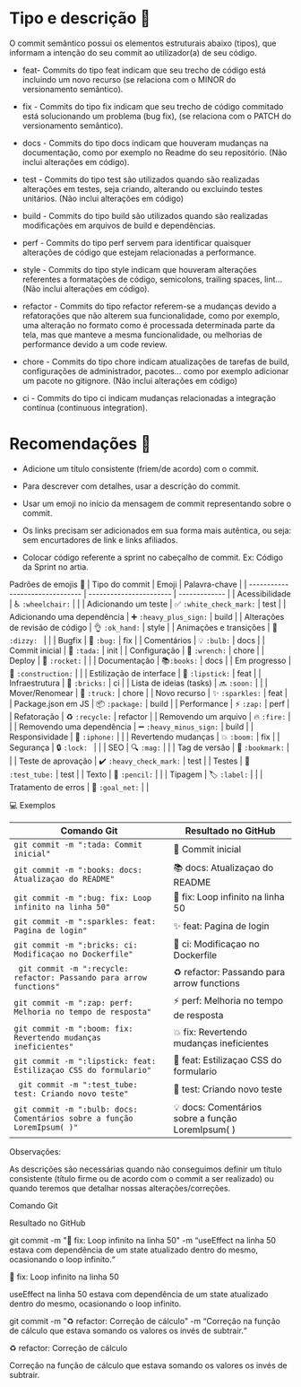 # Tipo e descrição 🦄

O commit semântico possui os elementos estruturais abaixo (tipos), que informam a intenção do seu commit ao utilizador(a) de seu código.

* feat- Commits do tipo feat indicam que seu trecho de código está incluindo um novo recurso (se relaciona com o MINOR do versionamento semântico).

* fix - Commits do tipo fix indicam que seu trecho de código commitado está solucionando um problema (bug fix), (se relaciona com o PATCH do versionamento semântico).

* docs - Commits do tipo docs indicam que houveram mudanças na documentação, como por exemplo no Readme do seu repositório. (Não inclui alterações em código).

* test - Commits do tipo test são utilizados quando são realizadas alterações em testes, seja criando, alterando ou excluindo testes unitários. (Não inclui alterações em código)

* build - Commits do tipo build são utilizados quando são realizadas modificações em arquivos de build e dependências.

* perf - Commits do tipo perf servem para identificar quaisquer alterações de código que estejam relacionadas a performance.

* style - Commits do tipo style indicam que houveram alterações referentes a formatações de código, semicolons, trailing spaces, lint... (Não inclui alterações em código).

* refactor - Commits do tipo refactor referem-se a mudanças devido a refatorações que não alterem sua funcionalidade, como por exemplo, uma alteração no formato como é processada determinada parte da tela, mas que manteve a mesma funcionalidade, ou melhorias de performance devido a um code review.

* chore - Commits do tipo chore indicam atualizações de tarefas de build, configurações de administrador, pacotes... como por exemplo adicionar um pacote no gitignore. (Não inclui alterações em código)

* ci - Commits do tipo ci indicam mudanças relacionadas a integração contínua (continuous integration).



# Recomendações 🎉

* Adicione um título consistente (friem/de acordo) com o commit.

* Para descrever com detalhes, usar a descrição do commit.

* Usar um emoji no início da mensagem de commit representando sobre o commit.

* Os links precisam ser adicionados em sua forma mais autêntica, ou seja: sem encurtadores de link e links afiliados.

* Colocar código referente a sprint no cabeçalho de commit. Ex: Código da Sprint no artia.


Padrões de emojis 💈
| Tipo do commit                  | Emoji                   | Palavra-chave |
| ------------------------------- | ----------------------- | ------------- |
| Acessibilidade                  | ♿ `:wheelchair:`       |               |
| Adicionando um teste            | ✅ `:white_check_mark:` | test          |
| Adicionando uma dependência     | ➕ `:heavy_plus_sign:`  | build         |
| Alterações de revisão de código | 👌 `:ok_hand:`          | style         |
| Animações e transições          | 💫 `:dizzy: `           |               |
| Bugfix                          | 🐛 `:bug:`              | fix           |
| Comentários                     | 💡 `:bulb:`             | docs          |
| Commit inicial                  | 🎉 `:tada:`             | init          |
| Configuração                    | 🔧 `:wrench:`           | chore         |
| Deploy                          | 🚀 `:rocket:`           |               |
| Documentação                    | 📚`:books:`             | docs          |
| Em progresso                    | 🚧 `:construction:`     |               |
| Estilização de interface        | 💄 `:lipstick:`         | feat          |
| Infraestrutura                  | 🧱 `:bricks:`           | ci            |
| Lista de ideias (tasks)         | 🔜 `:soon:`             |               |
| Mover/Renomear                  | 🚚 `:truck:`            | chore         |
| Novo recurso                    | ✨ `:sparkles:`         | feat          |
| Package.json em JS              | 📦 `:package:`          | build         |
| Performance                     | ⚡ `:zap:`              | perf          |
| Refatoração                     | ♻️ `:recycle:`          | refactor      |
| Removendo um arquivo            | 🔥 `:fire:`             |               |
| Removendo uma dependência       | ➖ `:heavy_minus_sign:` | build         |
| Responsividade                  | 📱 `:iphone:`           |               |
| Revertendo mudanças             | 💥 `:boom:`             | fix           |
| Segurança                       | 🔒️ `:lock: `           |               |
| SEO                             | 🔍️ `:mag:`             |               |
| Tag de versão                   | 🔖 `:bookmark:`         |               |
| Teste de aprovação              | ✔️ `:heavy_check_mark:` | test          |
| Testes                          | 🧪 `:test_tube:`        | test          |
| Texto                           | 📝 `:pencil:`           |               |
| Tipagem                         | 🏷️ `:label:`            |               |
| Tratamento de erros             | 🥅 `:goal_net:`         |               |


💻 Exemplos

| Comando Git                                                             | Resultado no GitHub                               |
| ----------------------------------------------------------------------- | ------------------------------------------------- |
| `git commit -m ":tada: Commit inicial"`                                 | 🎉 Commit inicial                                 |
| `git commit -m ":books: docs: Atualizaçao do README"`                   | 📚 docs: Atualizaçao do README                    |
| `git commit -m ":bug: fix: Loop infinito na linha 50"`                  | 🐛 fix: Loop infinito na linha 50                 |
| `git commit -m ":sparkles: feat: Pagina de login"`                      | ✨ feat: Pagina de login                          |
| `git commit -m ":bricks: ci: Modificaçao no Dockerfile"  `              | 🧱 ci: Modificaçao no Dockerfile                  |
| ` git commit -m ":recycle: refactor: Passando para arrow functions"`    | ♻️ refactor: Passando para arrow functions        |
| `git commit -m ":zap: perf: Melhoria no tempo de resposta"`             | ⚡ perf: Melhoria no tempo de resposta            |
| `git commit -m ":boom: fix: Revertendo mudanças ineficientes"`          | 💥 fix: Revertendo mudanças ineficientes          |
| `git commit -m ":lipstick: feat: Estilizaçao CSS do formulario"`        | 💄 feat: Estilizaçao CSS do formulario            |
| ` git commit -m ":test_tube: test: Criando novo teste"`                 | 🧪 test: Criando novo teste                       |
| `git commit -m ":bulb: docs: Comentários sobre a função LoremIpsum( )"` | 💡 docs: Comentários sobre a função LoremIpsum( ) |



Observações: 

As descrições são necessárias quando não conseguimos definir um título consistente (título firme ou de acordo com o commit a ser realizado) ou quando teremos que detalhar nossas alterações/correções.

Comando Git

Resultado no GitHub

git commit -m ":bug: fix: Loop infinito na linha 50" 
-m “useEffect na linha 50 estava com dependência de um state atualizado dentro do mesmo, ocasionando o loop infinito.“

🐛 fix: Loop infinito na linha 50

useEffect na linha 50 estava com dependência de um state atualizado dentro do mesmo, ocasionando o loop infinito.

git commit -m ":recycle: refactor: Correção de cálculo"
-m “Correção na função de cálculo que estava somando os valores os invés de subtrair.“

♻️ refactor: Correção de cálculo

Correção na função de cálculo que estava somando os valores os invés de subtrair.



